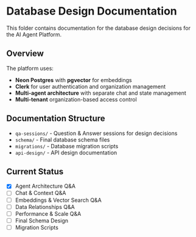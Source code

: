 # Database Design Documentation

This folder contains documentation for the database design decisions for the AI Agent Platform.

## Overview

The platform uses:
- **Neon Postgres** with **pgvector** for embeddings
- **Clerk** for user authentication and organization management
- **Multi-agent architecture** with separate chat and state management
- **Multi-tenant** organization-based access control

## Documentation Structure

- `qa-sessions/` - Question & Answer sessions for design decisions
- `schema/` - Final database schema files
- `migrations/` - Database migration scripts
- `api-design/` - API design documentation

## Current Status

- [x] Agent Architecture Q&A
- [ ] Chat & Context Q&A
- [ ] Embeddings & Vector Search Q&A
- [ ] Data Relationships Q&A
- [ ] Performance & Scale Q&A
- [ ] Final Schema Design
- [ ] Migration Scripts
